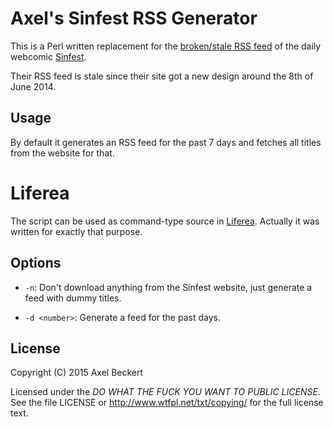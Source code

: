 Axel's Sinfest RSS Generator
============================

This is a Perl written replacement for the
[broken/stale RSS feed](http://www.sinfest.net/rss.php) of the
daily webcomic [Sinfest](http://www.sinfest.net/).

Their RSS feed is stale since their site got a new design around the
8th of June 2014.

Usage
-----

By default it generates an RSS feed for the past 7 days and fetches
all titles from the website for that.

# Liferea

The script can be used as command-type source in
[Liferea](http://liferea.sf.net/). Actually it was written for exactly
that purpose.

Options
-------

* `-n`: Don't download anything from the Sinfest website, just generate
  a feed with dummy titles.
  
* `-d <number>`: Generate a feed for the past _<number>_ days.

License
-------

Copyright (C) 2015 Axel Beckert

Licensed under the _DO WHAT THE FUCK YOU WANT TO PUBLIC LICENSE_. See
the file LICENSE or http://www.wtfpl.net/txt/copying/ for the full
license text.
